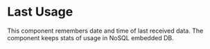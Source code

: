 # Last Usage

This component remembers date and time of last received data. The component keeps stats of usage in NoSQL embedded DB.